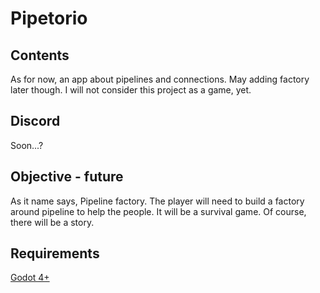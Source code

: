 # Pipetorio

## Contents

As for now, an app about pipelines and connections.
May adding factory later though.
I will not consider this project as a game, yet.

## Discord

Soon...?

## Objective - future

As it name says, Pipeline factory.
The player will need to build a factory around pipeline to help the people.
It will be a survival game. Of course, there will be a story.

## Requirements

<a href="https://godotengine.org/">Godot 4+</a>

